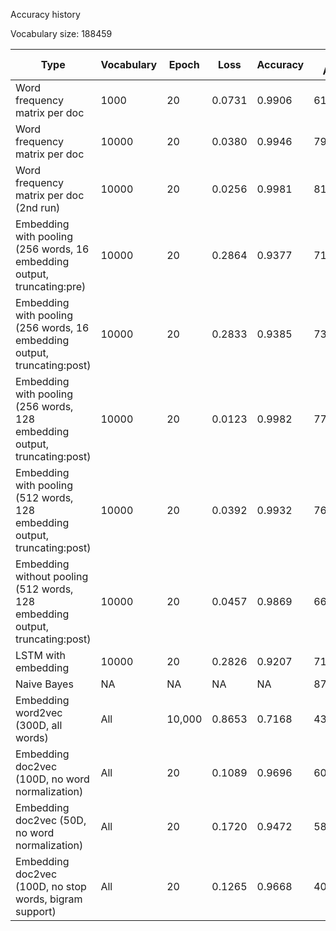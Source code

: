 Accuracy history

Vocabulary size:  188459

Type|Vocabulary|Epoch|Loss| Accuracy | Test Accuracy |
|---|---|---|---|---|---|
|Word frequency matrix per doc|1000|20|0.0731 | 0.9906 | 61.479117%
|Word frequency matrix per doc|10000|20|0.0380 | 0.9946 | 79.675446%
|Word frequency matrix per doc (2nd run)|10000|20|0.0256 | 0.9981| 81.723863%
|Embedding with pooling (256 words, 16 embedding output, truncating:pre) | 10000 | 20 | 0.2864 | 0.9377 | 71.827614% |
|Embedding with pooling (256 words, 16 embedding output, truncating:post) | 10000 | 20 | 0.2833 | 0.9385 | 73.370577% |
|Embedding with pooling (256 words, 128 embedding output, truncating:post) | 10000 | 20 | 0.0123 | 0.9982 | 77.866454% |
|Embedding with pooling (512 words, 128 embedding output, truncating:post) | 10000 | 20 | 0.0392 | 0.9932 | 76.509710% |
|Embedding without pooling (512 words, 128 embedding output, truncating:post) | 10000 | 20 |  0.0457 | 0.9869 | 66.374036% |
|LSTM with embedding | 10000 | 20 | 0.2826 | 0.9207 | 71.481777%|
|Naive Bayes | NA | NA | NA | NA | 87.682894% |
|Embedding word2vec (300D, all words) | All | 10,000 | 0.8653 |0.7168 | 43.522213% |
|Embedding doc2vec (100D, no word normalization) | All | 20 | 0.1089 | 0.9696 | 60.148976% |
|Embedding doc2vec (50D, no word normalization) | All | 20 | 0.1720 | 0.9472 |58.286778% |
|Embedding doc2vec (100D, no stop words, bigram support) | All | 20 | 0.1265 | 0.9668 | 40.622506% |


 
